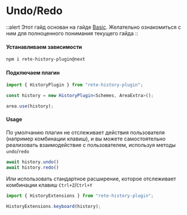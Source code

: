 # Undo/Redo

::alert
Этот гайд основан на гайде [Basic](./basic). Желательно ознакомиться с ним для полноценного понимания текущего гайда
::

#### Устанавливаем зависимости

```bash
npm i rete-history-plugin@next
```

#### Подключаем плагин

```ts
import { HistoryPlugin } from "rete-history-plugin";

const history = new HistoryPlugin<Schemes, AreaExtra>();

area.use(history);
```

#### Usage

По умолчанию плагин не отслеживает действия пользователя (например комбинации клавиш), и вы можете самостоятельно реализовать взаимодействие с пользователем, используя методы `undo`/`redo`

```ts
await history.undo()
await history.redo()
```

Или использовать стандартное расширение, которое отслеживает комбинации клавиш `Ctrl+Z`/`Ctrl+Y`

```ts
import { HistoryExtensions } from "rete-history-plugin";

HistoryExtensions.keyboard(history);
```
